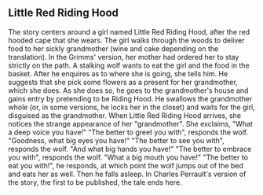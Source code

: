 ## Little Red Riding Hood
The story centers around a girl named Little Red Riding Hood, after the red hooded cape that she wears. The girl walks through the woods to deliver food to her sickly grandmother (wine and cake depending on the translation). In the Grimms' version, her mother had ordered her to stay strictly on the path.
A stalking wolf wants to eat the girl and the food in the basket. After he enquires as to where she is going, she tells him. He suggests that she pick some flowers as a present for her grandmother, which she does. As she does so, he goes to the grandmother's house and gains entry by pretending to be Riding Hood. He swallows the grandmother whole (or, in some versions, he locks her in the closet) and waits for the girl, disguised as the grandmother.
When Little Red Riding Hood arrives, she notices the strange appearance of her "grandmother". She exclaims, "What a deep voice you have!" "The better to greet you with", responds the wolf. "Goodness, what big eyes you have!" "The better to see you with", responds the wolf. "And what big hands you have!" "The better to embrace you with", responds the wolf. "What a big mouth you have!" "The better to eat you with!", he responds, at which point the wolf jumps out of the bed and eats her as well. Then he falls asleep. In Charles Perrault's version of the story, the first to be published, the tale ends here.

